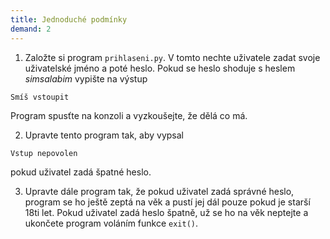 ```yaml
---  
title: Jednoduché podmínky  
demand: 2
---  
```


1. Založte si program `prihlaseni.py`. V tomto nechte uživatele zadat svoje uživatelské jméno a poté heslo. Pokud se heslo shoduje s heslem *simsalabim* vypište na výstup

``` 
Smíš vstoupit
```

Program spusťte na konzoli a vyzkoušejte, že dělá co má.

2. Upravte tento program tak, aby vypsal 

```    
Vstup nepovolen
```

pokud uživatel zadá špatné heslo.

3. Upravte dále program tak, že pokud uživatel zadá správné heslo, program se ho ještě zeptá na věk a pustí jej dál pouze pokud je starší 18ti let. Pokud uživatel zadá heslo špatně, už se ho na věk neptejte a ukončete program voláním funkce `exit()`.

